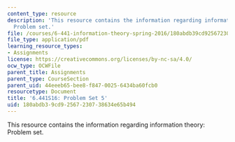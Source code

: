 ```yaml
---
content_type: resource
description: 'This resource contains the information regarding information theory:
  Problem set.'
file: /courses/6-441-information-theory-spring-2016/180abdb39cd92567230738634e65b494_MIT6_441S16_problem_set5.pdf
file_type: application/pdf
learning_resource_types:
- Assignments
license: https://creativecommons.org/licenses/by-nc-sa/4.0/
ocw_type: OCWFile
parent_title: Assignments
parent_type: CourseSection
parent_uid: 44eeeb65-bee8-f847-0025-6434ba60fcb0
resourcetype: Document
title: '6.441S16: Problem Set 5'
uid: 180abdb3-9cd9-2567-2307-38634e65b494
---
```

This resource contains the information regarding information theory: Problem set.